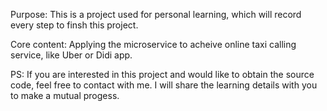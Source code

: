 Purpose: This is a project used for personal learning, which will record every step to finsh this project.

Core content: Applying the microservice to acheive online taxi calling service, like Uber or Didi app.

PS: If you are interested in this project and would like to obtain the source code, feel free to contact with me. I will share the learning details with you to make a mutual progess.



